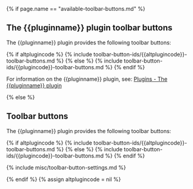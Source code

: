 {% if page.name == "available-toolbar-buttons.md" %}
## The {{pluginname}} plugin toolbar buttons

The {{pluginname}} plugin provides the following toolbar buttons:

{% if altplugincode %}
{% include toolbar-button-ids/{{altplugincode}}-toolbar-buttons.md %}
{% else %}
{% include toolbar-button-ids/{{plugincode}}-toolbar-buttons.md %}
{% endif %}

For information on the {{pluginname}} plugin, see: [Plugins - The {{pluginname}} plugin]({{site.baseurl}}/plugins/{{plugincode}}/)

{% else %}
## Toolbar buttons

The {{pluginname}} plugin provides the following toolbar buttons:

{% if altplugincode %}
{% include toolbar-button-ids/{{altplugincode}}-toolbar-buttons.md %}
{% else %}
{% include toolbar-button-ids/{{plugincode}}-toolbar-buttons.md %}
{% endif %}

{% include misc/toolbar-button-settings.md %}

{% endif %}
{% assign altplugincode = nil %}